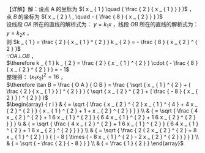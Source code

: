 【详解】解：设点 A 的坐标为 $( x _ { 1 } \quad { \frac { 2 } { x _ { 1 } } } )$ ， 点 $B$ 的坐标为 $( x _ { 2 } \ , \quad - { \frac { 8 } { x _ { 2 } } } )$   
设线段 $O A$ 所在的直线的解析式为： $y = k _ { 1 } x$ ，线段 $O B$ 所在的直线的解析式为： $y = k _ { 2 } x$ ，  
则 $k _ { 1 } = \frac { 2 } { x _ { 1 } ^ { 2 } } k _ { 2 } = - \frac { 8 } { x _ { 2 } ^ { 2 } }$   
$\because O A \bot O B$ ，  
$\therefore k _ { 1 } k _ { 2 } = \frac { 2 } { x _ { 1 } ^ { 2 } } \cdot ( - \frac { 8 } { x _ { 2 } ^ { 2 } } ) = - 1$   
整理得： ${ { ( x _ { 1 } x _ { 2 } ) } ^ { 2 } } = 1 6$ ，  
$\therefore \tan B = \frac { O A } { O B } = \frac { \sqrt { x _ { 1 } ^ { 2 } + ( \frac { 2 } { x _ { 1 } } ) ^ { 2 } } } { \sqrt { x _ { 2 } ^ { 2 } + ( \frac { - 8 } { x _ { 2 } } ) ^ { 2 } } }$   
$\begin{array} { r l } & { = \sqrt { \frac { x _ { 2 } ^ { 2 } x _ { 1 } ^ { 4 } + 4 x _ { 2 } ^ { 2 } } { x _ { 1 } ^ { 2 } + 1 + x _ { 2 } ^ { 2 } } } } \\ & { = \sqrt { \frac { 4 x _ { 2 } ^ { 2 } + 1 6 x _ { 1 } ^ { 2 } } { 6 4 x _ { 1 } ^ { 2 } + 1 6 x _ { 2 } ^ { 2 } } } } \\ & { = \sqrt { \frac { 4 x _ { 2 } ^ { 2 } + 1 6 x _ { 1 } ^ { 2 } } { 6 4 x _ { 1 } ^ { 2 } + 1 6 x _ { 2 } ^ { 2 } } } } \\ & { = \sqrt { \frac { 2 ( 2 x _ { 2 } ^ { 2 } + 8 x _ { 1 } ^ { 2 } ) } { ( - 8 ) \times ( - 8 x _ { 1 } ^ { 2 } - 2 x _ { 2 } ^ { 2 } ) } } } \\ & { = \sqrt { - \frac { 2 } { - 8 } } } \\ & { = \frac { 1 } { 2 } } \end{array}$
